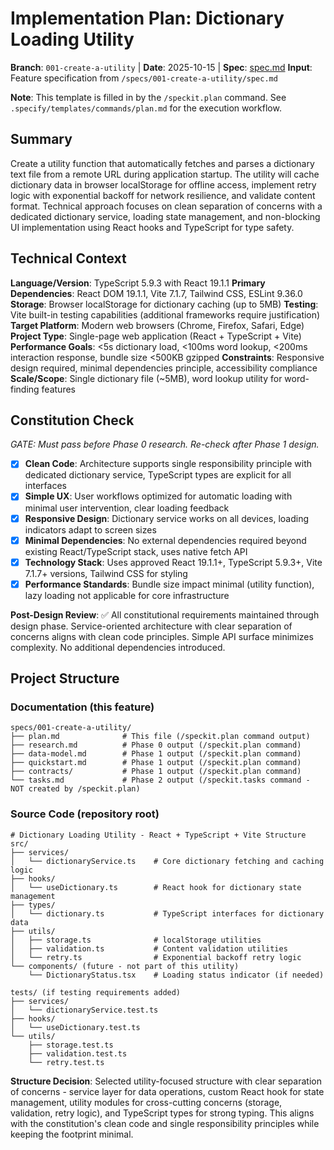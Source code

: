 # Implementation Plan: Dictionary Loading Utility

**Branch**: `001-create-a-utility` | **Date**: 2025-10-15 | **Spec**: [spec.md](./spec.md)
**Input**: Feature specification from `/specs/001-create-a-utility/spec.md`

**Note**: This template is filled in by the `/speckit.plan` command. See `.specify/templates/commands/plan.md` for the execution workflow.

## Summary

Create a utility function that automatically fetches and parses a dictionary text file from a remote URL during application startup. The utility will cache dictionary data in browser localStorage for offline access, implement retry logic with exponential backoff for network resilience, and validate content format. Technical approach focuses on clean separation of concerns with a dedicated dictionary service, loading state management, and non-blocking UI implementation using React hooks and TypeScript for type safety.

## Technical Context

<!--
  ACTION REQUIRED: Replace the content in this section with the technical details
  for the project. The structure here is presented in advisory capacity to guide
  the iteration process.
-->

**Language/Version**: TypeScript 5.9.3 with React 19.1.1
**Primary Dependencies**: React DOM 19.1.1, Vite 7.1.7, Tailwind CSS, ESLint 9.36.0  
**Storage**: Browser localStorage for dictionary caching (up to 5MB)
**Testing**: Vite built-in testing capabilities (additional frameworks require justification)
**Target Platform**: Modern web browsers (Chrome, Firefox, Safari, Edge)
**Project Type**: Single-page web application (React + TypeScript + Vite)
**Performance Goals**: <5s dictionary load, <100ms word lookup, <200ms interaction response, bundle size <500KB gzipped
**Constraints**: Responsive design required, minimal dependencies principle, accessibility compliance
**Scale/Scope**: Single dictionary file (~5MB), word lookup utility for word-finding features

## Constitution Check

*GATE: Must pass before Phase 0 research. Re-check after Phase 1 design.*

- [x] **Clean Code**: Architecture supports single responsibility principle with dedicated dictionary service, TypeScript types are explicit for all interfaces
- [x] **Simple UX**: User workflows optimized for automatic loading with minimal user intervention, clear loading feedback
- [x] **Responsive Design**: Dictionary service works on all devices, loading indicators adapt to screen sizes
- [x] **Minimal Dependencies**: No external dependencies required beyond existing React/TypeScript stack, uses native fetch API
- [x] **Technology Stack**: Uses approved React 19.1.1+, TypeScript 5.9.3+, Vite 7.1.7+ versions, Tailwind CSS for styling
- [x] **Performance Standards**: Bundle size impact minimal (utility function), lazy loading not applicable for core infrastructure

**Post-Design Review**: ✅ All constitutional requirements maintained through design phase. Service-oriented architecture with clear separation of concerns aligns with clean code principles. Simple API surface minimizes complexity. No additional dependencies introduced.

## Project Structure

### Documentation (this feature)

```
specs/001-create-a-utility/
├── plan.md              # This file (/speckit.plan command output)
├── research.md          # Phase 0 output (/speckit.plan command)
├── data-model.md        # Phase 1 output (/speckit.plan command)
├── quickstart.md        # Phase 1 output (/speckit.plan command)
├── contracts/           # Phase 1 output (/speckit.plan command)
└── tasks.md             # Phase 2 output (/speckit.tasks command - NOT created by /speckit.plan)
```

### Source Code (repository root)
<!--
  ACTION REQUIRED: Replace the placeholder tree below with the concrete layout
  for this feature. Delete unused options and expand the chosen structure with
  real paths (e.g., apps/admin, packages/something). The delivered plan must
  not include Option labels.
-->

```
# Dictionary Loading Utility - React + TypeScript + Vite Structure
src/
├── services/
│   └── dictionaryService.ts    # Core dictionary fetching and caching logic
├── hooks/
│   └── useDictionary.ts        # React hook for dictionary state management
├── types/
│   └── dictionary.ts           # TypeScript interfaces for dictionary data
├── utils/
│   ├── storage.ts              # localStorage utilities
│   ├── validation.ts           # Content validation utilities
│   └── retry.ts                # Exponential backoff retry logic
└── components/ (future - not part of this utility)
    └── DictionaryStatus.tsx    # Loading status indicator (if needed)

tests/ (if testing requirements added)
├── services/
│   └── dictionaryService.test.ts
├── hooks/
│   └── useDictionary.test.ts
└── utils/
    ├── storage.test.ts
    ├── validation.test.ts
    └── retry.test.ts
```

**Structure Decision**: Selected utility-focused structure with clear separation of concerns - service layer for data operations, custom React hook for state management, utility modules for cross-cutting concerns (storage, validation, retry logic), and TypeScript types for strong typing. This aligns with the constitution's clean code and single responsibility principles while keeping the footprint minimal.
